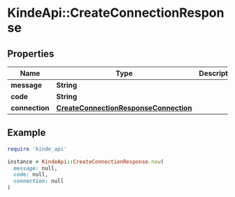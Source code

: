 # KindeApi::CreateConnectionResponse

## Properties

| Name | Type | Description | Notes |
| ---- | ---- | ----------- | ----- |
| **message** | **String** |  | [optional] |
| **code** | **String** |  | [optional] |
| **connection** | [**CreateConnectionResponseConnection**](CreateConnectionResponseConnection.md) |  | [optional] |

## Example

```ruby
require 'kinde_api'

instance = KindeApi::CreateConnectionResponse.new(
  message: null,
  code: null,
  connection: null
)
```

